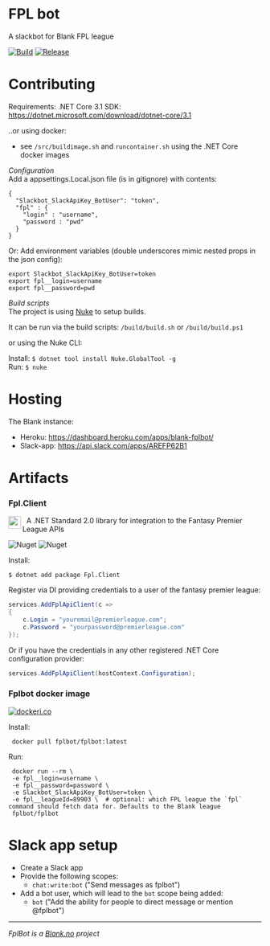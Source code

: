 # FPL bot
A slackbot for Blank FPL league

[![Build](https://github.com/fplbot/fplbot/workflows/CI/badge.svg)](https://github.com/fplbot/fplbot/actions) [![Release](https://github.com/fplbot/fplbot/workflows/Release/badge.svg)](https://github.com/fplbot/fplbot/actions)

# Contributing
Requirements: .NET Core 3.1 SDK: https://dotnet.microsoft.com/download/dotnet-core/3.1

..or using docker:
- see `/src/buildimage.sh` and `runcontainer.sh` using the .NET Core docker images

*Configuration*   
Add a appsettings.Local.json file (is in gitignore) with contents:

``` 
{
  "Slackbot_SlackApiKey_BotUser": "token",  
  "fpl" : {
    "login" : "username",
    "password : "pwd"
  }
}
```

            
Or: Add environment variables (double underscores mimic nested props in the json config):

```
export Slackbot_SlackApiKey_BotUser=token
export fpl__login=username
export fpl__password=pwd 
```

*Build scripts*   
The project is using [Nuke](http://www.nuke.build/) to setup builds.

It can be run via the build scripts: `/build/build.sh` or `/build/build.ps1`   

or using the Nuke CLI:    

Install: `$ dotnet tool install Nuke.GlobalTool -g`   
Run: `$ nuke`   


# Hosting
The Blank instance:

* Heroku: https://dashboard.heroku.com/apps/blank-fplbot/
* Slack-app: https://api.slack.com/apps/AREFP62B1

# Artifacts

### Fpl.Client

<img src="https://raw.githubusercontent.com/fplbot/fplbot/fbde22a8f0093ed3a91c972841bbb7ef7eaf90b6/src/Fpl.Client/images/fpl.png" height="25" width="25" align="left">&nbsp; A .NET Standard 2.0 library for integration to the Fantasy Premier League APIs

![Nuget](https://img.shields.io/nuget/v/Fpl.Client?style=for-the-badge)
![Nuget](https://img.shields.io/nuget/dt/Fpl.Client?style=for-the-badge)

Install:
```
$ dotnet add package Fpl.Client
```

Register via DI providing credentials to a user of the fantasy premier league:
```csharp
services.AddFplApiClient(c =>
{
    c.Login = "youremail@premierleague.com";
    c.Password = "yourpassword@premierleague.com"
});
```

Or if you have the credentials in any other registered .NET Core configuration provider:
```csharp
services.AddFplApiClient(hostContext.Configuration);
```

### Fplbot docker image

[![dockeri.co](https://dockeri.co/image/fplbot/fplbot)](https://hub.docker.com/r/fplbot/fplbot)

Install:
```
 docker pull fplbot/fplbot:latest
```

Run:
```
 docker run --rm \
 -e fpl__login=username \
 -e fpl__password=password \
 -e Slackbot_SlackApiKey_BotUser=token \
 -e fpl__leagueId=89903 \  # optional: which FPL league the `fpl` command should fetch data for. Defaults to the Blank league
 fplbot/fplbot
 ```


# Slack app setup

* Create a Slack app
* Provide the following scopes:
  * `chat:write:bot` ("Send messages as fplbot")
* Add a bot user, which will lead to the `bot` scope being added:
  * `bot` ("Add the ability for people to direct message or mention @fplbot")


<hr>

_FplBot is a [Blank.no](https://blank.no) project_